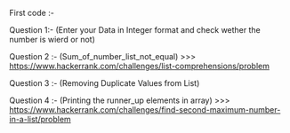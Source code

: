 First code :-

   Question 1:- (Enter your Data in Integer format and check wether the number is wierd or not)

   Question 2 :- (Sum_of_number_list_not_equal)
    >>>  https://www.hackerrank.com/challenges/list-comprehensions/problem

   Question 3 :- (Removing Duplicate Values from List)

   Question 4 :- (Printing the runner_up elements in array)
    >>>  https://www.hackerrank.com/challenges/find-second-maximum-number-in-a-list/problem
